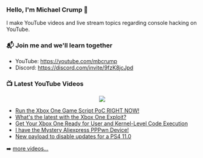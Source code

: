 ### Hello, I'm Michael Crump 👋

I make YouTube videos and live stream topics regarding console hacking on YouTube. 

### 📬 Join me and we'll learn together

- YouTube: https://youtube.com/mbcrump
- Discord: https://discord.com/invite/9fzK8jcJpd

### 📺 Latest YouTube Videos

<div align="center">

[<img src="https://img.shields.io/badge/-Subscribe-red?style=for-the-badge&logo=youtube&logoColor=white"/>](https://www.youtube.com/c/mbcrump?sub_confirmation=1)

</div>

<!-- YOUTUBE:START -->
- [Run the Xbox One Game Script PoC RIGHT NOW!](https://www.youtube.com/watch?v=r-8bZ24pzuw)
- [What&#39;s the latest with the Xbox One Exploit?](https://www.youtube.com/watch?v=sCwIZh_q7Ls)
- [Get Your Xbox One Ready for User and Kernel-Level Code Execution](https://www.youtube.com/watch?v=MxJr586K5uo)
- [I have the Mystery Aliexpress PPPwn Device!](https://www.youtube.com/watch?v=ch4YNiCCTZw)
- [New payload to disable updates for a PS4 11.0](https://www.youtube.com/watch?v=F0Lk9rjaeCw)
<!-- YOUTUBE:END -->

➡️ [more videos...](https://youtube.com/mbcrump)

